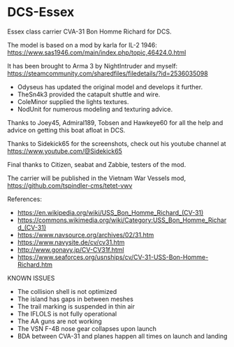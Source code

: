 # DCS-Essex
Essex class carrier CVA-31 Bon Homme Richard for DCS.

The model is based on a mod by karla for IL-2 1946: https://www.sas1946.com/main/index.php/topic,46424.0.html

It has been brought to Arma 3 by NightIntruder and myself: https://steamcommunity.com/sharedfiles/filedetails/?id=2536035098

* Odyseus has updated the original model and develops it further.
* TheSn4k3 provided the catapult shuttle and wire.
* ColeMinor supplied the lights textures.
* NodUnit for numerous modeling and texturing advice.

Thanks to Joey45, Admiral189, Tobsen and Hawkeye60 for all the help and advice on getting this boat afloat in DCS.

Thanks to Sidekick65 for the screenshots, check out his youtube channel at https://www.youtube.com/@Sidekick65

Final thanks to Citizen, seabat and Zabbie, testers of the mod.

The carrier will be published in the Vietnam War Vessels mod, https://github.com/tspindler-cms/tetet-vwv

References:
* https://en.wikipedia.org/wiki/USS_Bon_Homme_Richard_(CV-31) 
* https://commons.wikimedia.org/wiki/Category:USS_Bon_Homme_Richard_(CV-31)
* https://www.navsource.org/archives/02/31.htm
* https://www.navysite.de/cv/cv31.htm
* http://www.gonavy.jp/CV-CV31f.html
* https://www.seaforces.org/usnships/cv/CV-31-USS-Bon-Homme-Richard.htm


KNOWN ISSUES
* The collision shell is not optimized
* The island has gaps in between meshes
* The trail marking is suspended in thin air
* The IFLOLS is not fully operational
* The AA guns are not working
* The VSN F-4B nose gear collapses upon launch
* BDA between CVA-31 and planes happen all times on launch and landing
